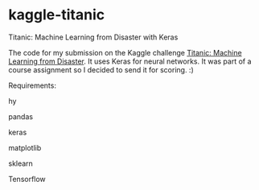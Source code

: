 # kaggle-titanic
Titanic: Machine Learning from Disaster with Keras

The code for my submission on the Kaggle challenge [Titanic: Machine Learning from Disaster](https://www.kaggle.com/c/titanic/overview). It uses Keras for neural networks. It was part of a course assignment so I decided to send it for scoring. :)

Requirements:

hy

pandas

keras

matplotlib

sklearn

Tensorflow

